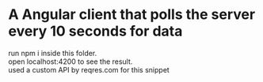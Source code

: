 # A Angular client that polls the server every 10 seconds for data
run npm i inside this folder.  
open localhost:4200 to see the result.  
used a custom API by reqres.com for this snippet
